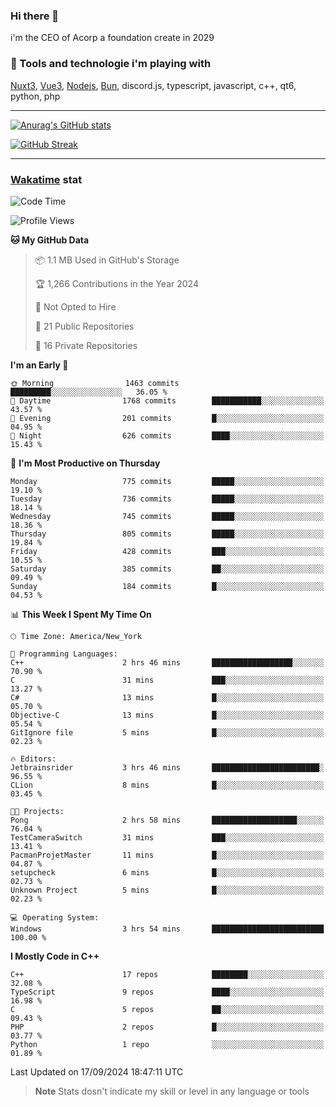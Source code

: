 ### Hi there 👋

i'm the CEO of Acorp a foundation create in 2029  

### 🧰 Tools and technologie i'm playing with

[Nuxt3](https://nuxt.com), [Vue3](https://vuejs.org/), [Nodejs](https://nodejs.org), [Bun](https://bun.sh/), discord.js, typescript, javascript, c++, qt6, python, php

---

[![Anurag's GitHub stats](https://github-readme-stats.vercel.app/api?username=ackimixs&show_icons=true&theme=github_dark&count_private=true)](https://www.ackimixs.xyz)

[![GitHub Streak](https://github-readme-streak-stats.herokuapp.com?user=Ackimixs&theme=github-dark-blue&date_format=j%20M%5B%20Y%5D&mode=weekly)](https://git.io/streak-stats)

---
 
 ### [Wakatime](https://wakatime.com/) stat

<!--START_SECTION:waka-->
![Code Time](http://img.shields.io/badge/Code%20Time-1%2C266%20hrs%2055%20mins-blue)

![Profile Views](http://img.shields.io/badge/Profile%20Views-0-blue)

**🐱 My GitHub Data** 

> 📦 1.1 MB Used in GitHub's Storage 
 > 
> 🏆 1,266 Contributions in the Year 2024
 > 
> 🚫 Not Opted to Hire
 > 
> 📜 21 Public Repositories 
 > 
> 🔑 16 Private Repositories 
 > 
**I'm an Early 🐤** 

```text
🌞 Morning                1463 commits        █████████░░░░░░░░░░░░░░░░   36.05 % 
🌆 Daytime                1768 commits        ███████████░░░░░░░░░░░░░░   43.57 % 
🌃 Evening                201 commits         █░░░░░░░░░░░░░░░░░░░░░░░░   04.95 % 
🌙 Night                  626 commits         ████░░░░░░░░░░░░░░░░░░░░░   15.43 % 
```
📅 **I'm Most Productive on Thursday** 

```text
Monday                   775 commits         █████░░░░░░░░░░░░░░░░░░░░   19.10 % 
Tuesday                  736 commits         █████░░░░░░░░░░░░░░░░░░░░   18.14 % 
Wednesday                745 commits         █████░░░░░░░░░░░░░░░░░░░░   18.36 % 
Thursday                 805 commits         █████░░░░░░░░░░░░░░░░░░░░   19.84 % 
Friday                   428 commits         ███░░░░░░░░░░░░░░░░░░░░░░   10.55 % 
Saturday                 385 commits         ██░░░░░░░░░░░░░░░░░░░░░░░   09.49 % 
Sunday                   184 commits         █░░░░░░░░░░░░░░░░░░░░░░░░   04.53 % 
```


📊 **This Week I Spent My Time On** 

```text
🕑︎ Time Zone: America/New_York

💬 Programming Languages: 
C++                      2 hrs 46 mins       ██████████████████░░░░░░░   70.90 % 
C                        31 mins             ███░░░░░░░░░░░░░░░░░░░░░░   13.27 % 
C#                       13 mins             █░░░░░░░░░░░░░░░░░░░░░░░░   05.70 % 
Objective-C              13 mins             █░░░░░░░░░░░░░░░░░░░░░░░░   05.54 % 
GitIgnore file           5 mins              █░░░░░░░░░░░░░░░░░░░░░░░░   02.23 % 

🔥 Editors: 
Jetbrainsrider           3 hrs 46 mins       ████████████████████████░   96.55 % 
CLion                    8 mins              █░░░░░░░░░░░░░░░░░░░░░░░░   03.45 % 

🐱‍💻 Projects: 
Pong                     2 hrs 58 mins       ███████████████████░░░░░░   76.04 % 
TestCameraSwitch         31 mins             ███░░░░░░░░░░░░░░░░░░░░░░   13.41 % 
PacmanProjetMaster       11 mins             █░░░░░░░░░░░░░░░░░░░░░░░░   04.87 % 
setupcheck               6 mins              █░░░░░░░░░░░░░░░░░░░░░░░░   02.73 % 
Unknown Project          5 mins              █░░░░░░░░░░░░░░░░░░░░░░░░   02.23 % 

💻 Operating System: 
Windows                  3 hrs 54 mins       █████████████████████████   100.00 % 
```

**I Mostly Code in C++** 

```text
C++                      17 repos            ████████░░░░░░░░░░░░░░░░░   32.08 % 
TypeScript               9 repos             ████░░░░░░░░░░░░░░░░░░░░░   16.98 % 
C                        5 repos             ██░░░░░░░░░░░░░░░░░░░░░░░   09.43 % 
PHP                      2 repos             █░░░░░░░░░░░░░░░░░░░░░░░░   03.77 % 
Python                   1 repo              ░░░░░░░░░░░░░░░░░░░░░░░░░   01.89 % 
```




 Last Updated on 17/09/2024 18:47:11 UTC
<!--END_SECTION:waka-->

> **Note**
> Stats dosn't indicate my skill or level in any language or tools
